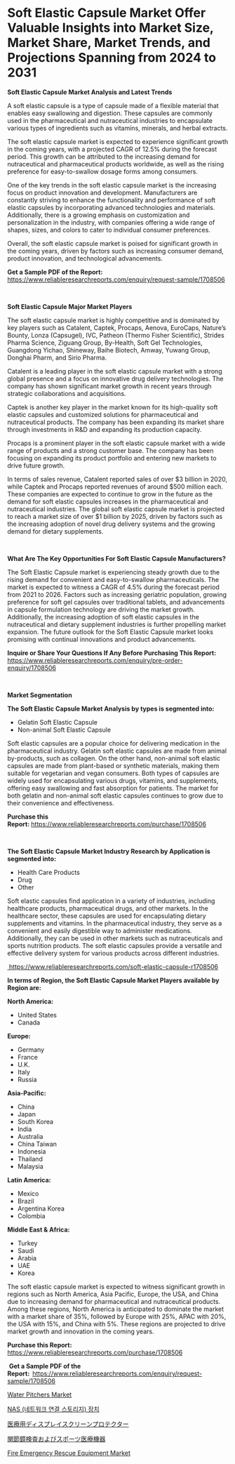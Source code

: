 <p><h1>Soft Elastic Capsule Market Offer Valuable Insights into Market Size, Market Share, Market Trends, and Projections Spanning from 2024 to 2031</h1></p><p><strong>Soft Elastic Capsule Market Analysis and Latest Trends</strong></p>
<p><p>A soft elastic capsule is a type of capsule made of a flexible material that enables easy swallowing and digestion. These capsules are commonly used in the pharmaceutical and nutraceutical industries to encapsulate various types of ingredients such as vitamins, minerals, and herbal extracts.</p><p>The soft elastic capsule market is expected to experience significant growth in the coming years, with a projected CAGR of 12.5% during the forecast period. This growth can be attributed to the increasing demand for nutraceutical and pharmaceutical products worldwide, as well as the rising preference for easy-to-swallow dosage forms among consumers.</p><p>One of the key trends in the soft elastic capsule market is the increasing focus on product innovation and development. Manufacturers are constantly striving to enhance the functionality and performance of soft elastic capsules by incorporating advanced technologies and materials. Additionally, there is a growing emphasis on customization and personalization in the industry, with companies offering a wide range of shapes, sizes, and colors to cater to individual consumer preferences.</p><p>Overall, the soft elastic capsule market is poised for significant growth in the coming years, driven by factors such as increasing consumer demand, product innovation, and technological advancements.</p></p>
<p><strong>Get a Sample PDF of the Report:&nbsp;</strong> <a href="https://www.reliableresearchreports.com/enquiry/request-sample/1708506">https://www.reliableresearchreports.com/enquiry/request-sample/1708506</a></p>
<p>&nbsp;</p>
<p><strong>Soft Elastic Capsule Major Market Players</strong></p>
<p><p>The soft elastic capsule market is highly competitive and is dominated by key players such as Catalent, Captek, Procaps, Aenova, EuroCaps, Nature’s Bounty, Lonza (Capsugel), IVC, Patheon (Thermo Fisher Scientific), Strides Pharma Science, Ziguang Group, By-Health, Soft Gel Technologies, Guangdong Yichao, Shineway, Baihe Biotech, Amway, Yuwang Group, Donghai Pharm, and Sirio Pharma.</p><p>Catalent is a leading player in the soft elastic capsule market with a strong global presence and a focus on innovative drug delivery technologies. The company has shown significant market growth in recent years through strategic collaborations and acquisitions. </p><p>Captek is another key player in the market known for its high-quality soft elastic capsules and customized solutions for pharmaceutical and nutraceutical products. The company has been expanding its market share through investments in R&D and expanding its production capacity.</p><p>Procaps is a prominent player in the soft elastic capsule market with a wide range of products and a strong customer base. The company has been focusing on expanding its product portfolio and entering new markets to drive future growth.</p><p>In terms of sales revenue, Catalent reported sales of over $3 billion in 2020, while Captek and Procaps reported revenues of around $500 million each. These companies are expected to continue to grow in the future as the demand for soft elastic capsules increases in the pharmaceutical and nutraceutical industries. The global soft elastic capsule market is projected to reach a market size of over $1 billion by 2025, driven by factors such as the increasing adoption of novel drug delivery systems and the growing demand for dietary supplements.</p></p>
<p>&nbsp;</p>
<p><strong>What Are The Key Opportunities For Soft Elastic Capsule Manufacturers?</strong></p>
<p><p>The Soft Elastic Capsule market is experiencing steady growth due to the rising demand for convenient and easy-to-swallow pharmaceuticals. The market is expected to witness a CAGR of 4.5% during the forecast period from 2021 to 2026. Factors such as increasing geriatric population, growing preference for soft gel capsules over traditional tablets, and advancements in capsule formulation technology are driving the market growth. Additionally, the increasing adoption of soft elastic capsules in the nutraceutical and dietary supplement industries is further propelling market expansion. The future outlook for the Soft Elastic Capsule market looks promising with continual innovations and product advancements.</p></p>
<p><strong>Inquire or Share Your Questions If Any Before Purchasing This Report:</strong> <a href="https://www.reliableresearchreports.com/enquiry/pre-order-enquiry/1708506">https://www.reliableresearchreports.com/enquiry/pre-order-enquiry/1708506</a></p>
<p>&nbsp;</p>
<p><strong>Market Segmentation</strong></p>
<p><strong>The Soft Elastic Capsule Market Analysis by types is segmented into:</strong></p>
<p><ul><li>Gelatin Soft Elastic Capsule</li><li>Non-animal Soft Elastic Capsule</li></ul></p>
<p><p>Soft elastic capsules are a popular choice for delivering medication in the pharmaceutical industry. Gelatin soft elastic capsules are made from animal by-products, such as collagen. On the other hand, non-animal soft elastic capsules are made from plant-based or synthetic materials, making them suitable for vegetarian and vegan consumers. Both types of capsules are widely used for encapsulating various drugs, vitamins, and supplements, offering easy swallowing and fast absorption for patients. The market for both gelatin and non-animal soft elastic capsules continues to grow due to their convenience and effectiveness.</p></p>
<p><strong>Purchase this Report:&nbsp;</strong><a href="https://www.reliableresearchreports.com/purchase/1708506">https://www.reliableresearchreports.com/purchase/1708506</a></p>
<p>&nbsp;</p>
<p><strong>The Soft Elastic Capsule Market Industry Research by Application is segmented into:</strong></p>
<p><ul><li>Health Care Products</li><li>Drug</li><li>Other</li></ul></p>
<p><p>Soft elastic capsules find application in a variety of industries, including healthcare products, pharmaceutical drugs, and other markets. In the healthcare sector, these capsules are used for encapsulating dietary supplements and vitamins. In the pharmaceutical industry, they serve as a convenient and easily digestible way to administer medications. Additionally, they can be used in other markets such as nutraceuticals and sports nutrition products. The soft elastic capsules provide a versatile and effective delivery system for various products across different industries.</p></p>
<p><a href="https://www.reliableresearchreports.com/soft-elastic-capsule-r1708506">&nbsp;https://www.reliableresearchreports.com/soft-elastic-capsule-r1708506</a></p>
<p><strong>In terms of Region, the Soft Elastic Capsule Market Players available by Region are:</strong></p>
<p>
    <p> <strong> North America: </strong>
        <ul>
            <li>United States</li>
            <li>Canada</li>
        </ul>
        </p> 
    <p> <strong> Europe: </strong>
        <ul>
            <li>Germany</li>
            <li>France</li>
            <li>U.K.</li>
            <li>Italy</li>
            <li>Russia</li>
        </ul>
        </p> 
    <p> <strong> Asia-Pacific: </strong>
        <ul>
            <li>China</li>
            <li>Japan</li>
            <li>South Korea</li>
            <li>India</li>
            <li>Australia</li>
            <li>China Taiwan</li>
            <li>Indonesia</li>
            <li>Thailand</li>
            <li>Malaysia</li>
        </ul>
        </p> 
    <p> <strong> Latin America: </strong>
        <ul>
            <li>Mexico</li>
            <li>Brazil</li>
            <li>Argentina Korea</li>
            <li>Colombia</li>
        </ul>
        </p> 
    <p> <strong> Middle East & Africa: </strong>
        <ul>
            <li>Turkey</li>
            <li>Saudi</li>
            <li>Arabia</li>
            <li>UAE</li>
            <li>Korea</li>
        </ul>
    </p>
    </p>
<p><p>The soft elastic capsule market is expected to witness significant growth in regions such as North America, Asia Pacific, Europe, the USA, and China due to increasing demand for pharmaceutical and nutraceutical products. Among these regions, North America is anticipated to dominate the market with a market share of 35%, followed by Europe with 25%, APAC with 20%, the USA with 15%, and China with 5%. These regions are projected to drive market growth and innovation in the coming years.</p></p>
<p><strong>Purchase this Report: </strong><a href="https://www.reliableresearchreports.com/purchase/1708506">https://www.reliableresearchreports.com/purchase/1708506</a></p>
<p>&nbsp;<strong>Get a Sample PDF of the Report:&nbsp;&nbsp;</strong><a href="https://www.reliableresearchreports.com/enquiry/request-sample/1708506">https://www.reliableresearchreports.com/enquiry/request-sample/1708506</a></p>
<p><strong></strong></p>
<p><p><a href="https://github.com/NorbertYates/Market-Research-Report-List-5/blob/main/water-pitchers-market.md">Water Pitchers Market</a></p><p><a href="https://github.com/vdhdwjyp90142/Market-Research-Report-List-2/blob/main/2926393109926.md">NAS (네트워크 연결 스토리지) 장치</a></p><p><a href="https://github.com/MosesSpinka1914/Market-Research-Report-List-2/blob/main/8129638125499.md">医療用ディスプレイスクリーンプロテクター</a></p><p><a href="https://github.com/bevdtkn4419963/Market-Research-Report-List-2/blob/main/7792403125498.md">関節鏡検査およびスポーツ医療機器</a></p><p><a href="https://github.com/prosalinda88/Market-Research-Report-List-4/blob/main/fire-emergency-rescue-equipment-market.md">Fire Emergency Rescue Equipment Market</a></p></p>